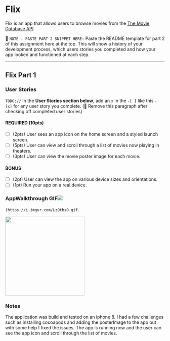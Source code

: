 # Flix

Flix is an app that allows users to browse movies from the [The Movie Database API](http://docs.themoviedb.apiary.io/#).

📝 `NOTE - PASTE PART 2 SNIPPET HERE:` Paste the README template for part 2 of this assignment here at the top. This will show a history of your development process, which users stories you completed and how your app looked and functioned at each step.

---

## Flix Part 1

### User Stories
`TODO://` In the **User Stories section below**, add an `x` in the `-[ ]` like this `- [x]` for any user story you complete. (🚫 Remove this paragraph after checking off completed user stories)

#### REQUIRED (10pts)
- [ ] (2pts) User sees an app icon on the home screen and a styled launch screen.
- [ ] (5pts) User can view and scroll through a list of movies now playing in theaters.
- [ ] (3pts) User can view the movie poster image for each movie.

#### BONUS
- [ ] (2pt) User can view the app on various device sizes and orientations.
- [ ] (1pt) Run your app on a real device.

### AppWalkthrough GIF![](https://i.imgur.com/LzOtbsO.gif)
 `(https://i.imgur.com/LzOtbsO.gif`. 

<img src="(https://i.imgur.com/LzOtbsO.gif" width=250><br>

### Notes

The application was build and tested on an iphone 8. I had a few challenges such as installing cocoapods and adding the posterImage to the app but with some help I fixed the issues. The app is running now and the user can see the app icon and scroll through the list of movies.

